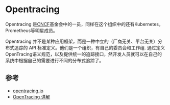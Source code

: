 # Opentracing

Opentracing 是[CNCF](https://www.cncf.io/)基金会中的一员，同样在这个组织中的还有Kubernetes，Prometheus等明星成员。

Opentracing 并不是某种应用框架，而是一种中立的（厂商无关、平台无关）分布式追踪的 API 标准定义。他们是一个组织，有自己的委员会和工作组. 通过定义OpenTracing语义规范，以及提供统一的追踪接口，然开发人员就可以在自己的系统中根据自己的需要进行不同的分布式追踪了。

## 参考
- [opentracing.io](https://opentracing.io/)
- [OpenTracing 详解](https://pjw.io/articles/2018/05/08/opentracing-explanations/#section-5)
